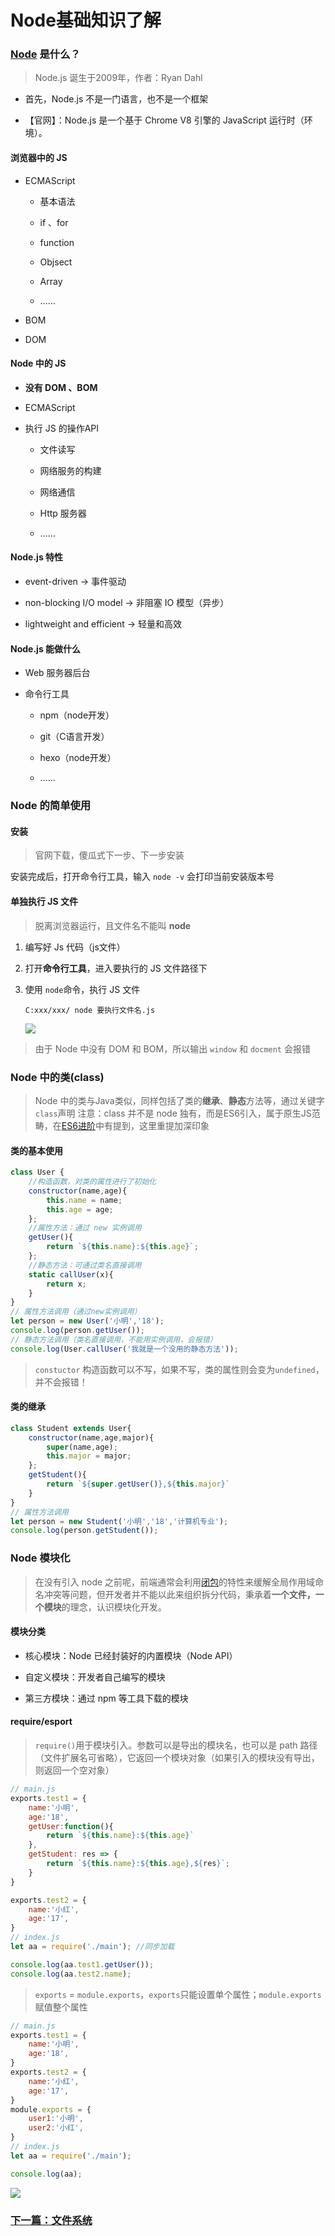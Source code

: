 # Node基础知识了解

### [Node](https://nodejs.org/en/) 是什么？

> Node.js 诞生于2009年，作者：Ryan Dahl

- 首先，Node.js 不是一门语言，也不是一个框架

- 【官网】：Node.js 是一个基于 Chrome V8 引擎的 JavaScript 运行时（环境）。

#### 浏览器中的 JS 

- ECMAScript

    - 基本语法

    - if 、for 

    - function

    - Objsect

    - Array

    - ……

- BOM

- DOM

#### Node 中的 JS

- **没有 DOM 、BOM**

- ECMAScript

- 执行 JS 的操作API

    - 文件读写

    - 网络服务的构建

    - 网络通信

    - Http 服务器

    - ……

#### Node.js 特性

- event-driven -> 事件驱动

- non-blocking I/O model -> 非阻塞 IO 模型（异步）

- lightweight and efficient -> 轻量和高效

#### Node.js 能做什么

- Web 服务器后台

- 命令行工具

    - npm（node开发）

    - git（C语言开发）

    - hexo（node开发）

    - ……

### Node 的简单使用

#### 安装

> 官网下载，傻瓜式下一步、下一步安装

安装完成后，打开命令行工具，输入 `node -v` 会打印当前安装版本号

#### 单独执行 JS 文件 

> 脱离浏览器运行，且文件名不能叫 **node** 

1. 编写好 Js 代码（js文件）

2. 打开**命令行工具**，进入要执行的 JS 文件路径下

3. 使用 `node`命令，执行 JS 文件

    ```
    C:xxx/xxx/ node 要执行文件名.js 
    ```
    ![](../Img/Node/node-js文件执行.png)

> 由于 Node 中没有 DOM 和 BOM，所以输出 `window` 和 `docment` 会报错

### Node 中的类(class)

> Node 中的类与Java类似，同样包括了类的**继承**、**静态**方法等，通过关键字`class`声明
> 注意：class 并不是 node 独有，而是ES6引入，属于原生JS范畴，在[ES6进阶](../JS/ES6进阶.md)中有提到，这里重提加深印象

#### 类的基本使用

```js
class User {
    //构造函数，对类的属性进行了初始化
    constructor(name,age){  
        this.name = name;
        this.age = age;
    };
    //属性方法：通过 new 实例调用
    getUser(){
        return `${this.name}:${this.age}`; 
    };
    //静态方法：可通过类名直接调用
    static callUser(x){ 
        return x;
    }
}
// 属性方法调用（通过new实例调用）
let person = new User('小明','18');
console.log(person.getUser());
// 静态方法调用（类名直接调用，不能用实例调用，会报错）
console.log(User.callUser('我就是一个没用的静态方法'));
```
> `constuctor` 构造函数可以不写，如果不写，类的属性则会变为`undefined`，并不会报错！

#### 类的继承

```js
class Student extends User{
    constructor(name,age,major){
        super(name,age);
        this.major = major;
    };
    getStudent(){
        return `${super.getUser()},${this.major}`
    }
}
// 属性方法调用
let person = new Student('小明','18','计算机专业');
console.log(person.getStudent());
```

### Node 模块化

> 在没有引入 node 之前呢，前端通常会利用[闭包](../JS/基础进阶一.md)的特性来缓解全局作用域命名冲突等问题，但开发者并不能以此来组织拆分代码，秉承着**一个文件，一个模块**的理念，认识模块化开发。

#### 模块分类

- 核心模块：Node 已经封装好的内置模块（Node API）

- 自定义模块：开发者自己编写的模块

- 第三方模块：通过 npm 等工具下载的模块

#### require/esport

> `require()`用于模块引入。参数可以是导出的模块名，也可以是 path 路径（文件扩展名可省略），它返回一个模块对象（如果引入的模块没有导出，则返回一个空对象）

```js
// main.js
exports.test1 = {
    name:'小明',
    age:'18',
    getUser:function(){
        return `${this.name}:${this.age}`
    },
    getStudent: res => {
        return `${this.name}:${this.age},${res}`;
    }
}

exports.test2 = {
    name:'小红',
    age:'17',
}
// index.js
let aa = require('./main'); //同步加载

console.log(aa.test1.getUser());
console.log(aa.test2.name);

```
> `exports` = `module.exports`，`exports`只能设置单个属性；`module.exports` 赋值整个属性  

```js
// main.js
exports.test1 = {
    name:'小明',
    age:'18',
}
exports.test2 = {
    name:'小红',
    age:'17',
}
module.exports = {
    user1:'小明',
    user2:'小红',
}
// index.js
let aa = require('./main');

console.log(aa);    
```
![](../Img/Node/模块导出.png)
### [下一篇：文件系统](./File.md)